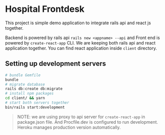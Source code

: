 # Hospital Frontdesk

This project is simple demo application to integrate rails api and react js
together.

Backend is powered by rails api `rails new <appname> --api` and Front end is
powered by `create-react-app` CLI. We are keeping both rails api and react
application together. You can find react application inside `client` directory.

## Setting up development servers

```sh
# bundle Gemfile
bundle
# migrate database
rails db:create db:migrate
# install npm packages
cd client/ && yarn
# start both servers together
bin/rails start:development
```

> NOTE: we are using proxy to api server for `create-react-app` in package.json
> file. And Procfile.dev is configured to run development.
> Heroku manages production version automatically.
